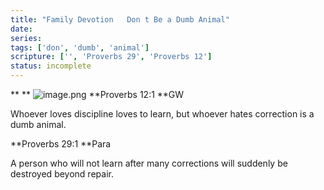 ```yaml
---
title: "Family Devotion   Don t Be a Dumb Animal"
date: 
series: 
tags: ['don', 'dumb', 'animal']
scripture: ['', 'Proverbs 29', 'Proverbs 12']
status: incomplete
---
```


**
**
![image.png](image-7.png)
**Proverbs 12:1 **GW

Whoever loves discipline loves to learn, but whoever hates correction is a dumb animal.

**Proverbs 29:1 **Para

A person who will not learn after many corrections will suddenly be destroyed beyond repair.